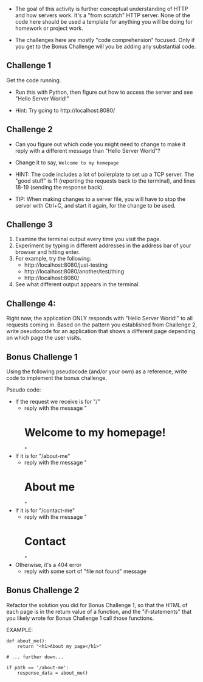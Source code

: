 - The goal of this activity is further conceptual understanding of HTTP and how
  servers work. It's a "from scratch" HTTP server. None of the code here should
  be used a template for anything you will be doing for homework or project
  work.

- The challenges here are mostly "code comprehension" focused. Only if you get
  to the Bonus Challenge will you be adding any substantial code.


Challenge 1
------------------

Get the code running.

- Run this with Python, then figure out how to access the server and see "Hello
  Server World!"

- Hint: Try going to http://localhost:8080/




Challenge 2
------------------

- Can you figure out which code you might need to change to make it reply with
  a different message than "Hello Server World"?

- Change it to say, `Welcome to my homepage`

- HINT: The code includes a lot of boilerplate to set up a TCP server.  The
  "good stuff" is 11 (reporting the requests back to the terminal), and lines
  18-19 (sending the response back).

- TIP: When making changes to a server file, you will have to stop the server
  with Ctrl+C, and start it again, for the change to be used.




Challenge 3
------------------

1. Examine the terminal output every time you visit the page.
2. Experiment by typing in different addresses in the address bar of your
browser and hitting enter.
3. For example, try the following:
    - http://localhost:8080/just-testing
    - http://localhost:8080/another/test/thing
    - http://localhost:8080/
4. See what different output appears in the terminal.



Challenge 4:
------------------
Right now, the application ONLY responds with "Hello Server World!" to all
requests coming in. Based on the pattern you established from Challenge 2,
write pseudocode for an application that shows a different page depending on
which page the user visits.




Bonus Challenge 1
------------------

Using the following pseudocode (and/or your own) as a reference, write code
to implement the bonus challenge.

Pseudo code:
- If the request we receive is for "/"
    - reply with the message "<h1>Welcome to my homepage!</h1>"
- If it is for "/about-me"
    - reply with the message "<h1>About me</h1>"
- If it is for "/contact-me"
    - reply with the message "<h1>Contact</h1>"
- Otherwise, it's a 404 error
    - reply with some sort of "file not found" message


Bonus Challenge 2
------------------

Refactor the solution you did for Bonus Challenge 1, so that the HTML of each
page is in the return value of a function, and the "if-statements" that you
likely wrote for Bonus Challenge 1 call those functions.

EXAMPLE:

    def about_me():
        return "<h1>About my page</h1>"

    # ... further down...

    if path == '/about-me':
        response_data = about_me()


